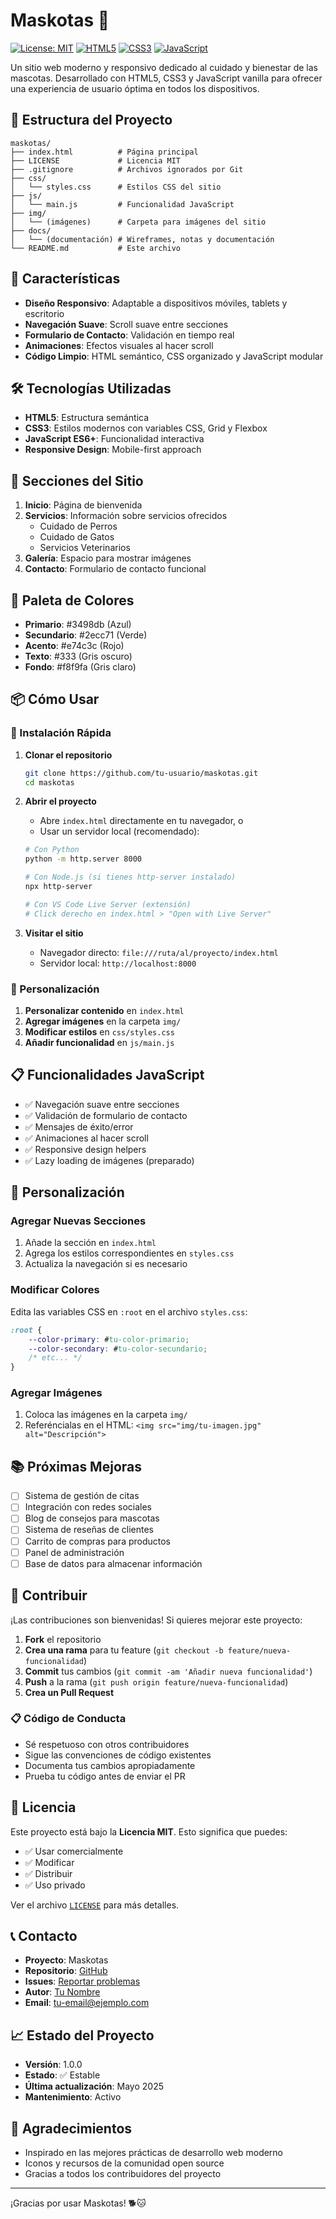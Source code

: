 # Maskotas 🐾

[![License: MIT](https://img.shields.io/badge/License-MIT-yellow.svg)](https://opensource.org/licenses/MIT)
[![HTML5](https://img.shields.io/badge/HTML5-E34F26?style=flat&logo=html5&logoColor=white)](https://developer.mozilla.org/en-US/docs/Web/HTML)
[![CSS3](https://img.shields.io/badge/CSS3-1572B6?style=flat&logo=css3&logoColor=white)](https://developer.mozilla.org/en-US/docs/Web/CSS)
[![JavaScript](https://img.shields.io/badge/JavaScript-F7DF1E?style=flat&logo=javascript&logoColor=black)](https://developer.mozilla.org/en-US/docs/Web/JavaScript)

Un sitio web moderno y responsivo dedicado al cuidado y bienestar de las mascotas. Desarrollado con HTML5, CSS3 y JavaScript vanilla para ofrecer una experiencia de usuario óptima en todos los dispositivos.

## 📁 Estructura del Proyecto

```
maskotas/
├── index.html          # Página principal
├── LICENSE             # Licencia MIT
├── .gitignore          # Archivos ignorados por Git
├── css/
│   └── styles.css      # Estilos CSS del sitio
├── js/
│   └── main.js         # Funcionalidad JavaScript
├── img/
│   └── (imágenes)      # Carpeta para imágenes del sitio
├── docs/
│   └── (documentación) # Wireframes, notas y documentación
└── README.md           # Este archivo
```

## 🚀 Características

- **Diseño Responsivo**: Adaptable a dispositivos móviles, tablets y escritorio
- **Navegación Suave**: Scroll suave entre secciones
- **Formulario de Contacto**: Validación en tiempo real
- **Animaciones**: Efectos visuales al hacer scroll
- **Código Limpio**: HTML semántico, CSS organizado y JavaScript modular

## 🛠️ Tecnologías Utilizadas

- **HTML5**: Estructura semántica
- **CSS3**: Estilos modernos con variables CSS, Grid y Flexbox
- **JavaScript ES6+**: Funcionalidad interactiva
- **Responsive Design**: Mobile-first approach

## 📱 Secciones del Sitio

1. **Inicio**: Página de bienvenida
2. **Servicios**: Información sobre servicios ofrecidos
   - Cuidado de Perros
   - Cuidado de Gatos
   - Servicios Veterinarios
3. **Galería**: Espacio para mostrar imágenes
4. **Contacto**: Formulario de contacto funcional

## 🎨 Paleta de Colores

- **Primario**: #3498db (Azul)
- **Secundario**: #2ecc71 (Verde)
- **Acento**: #e74c3c (Rojo)
- **Texto**: #333 (Gris oscuro)
- **Fondo**: #f8f9fa (Gris claro)

## 📦 Cómo Usar

### 🚀 Instalación Rápida

1. **Clonar el repositorio**
   ```bash
   git clone https://github.com/tu-usuario/maskotas.git
   cd maskotas
   ```

2. **Abrir el proyecto**
   - Abre `index.html` directamente en tu navegador, o
   - Usar un servidor local (recomendado):
   ```bash
   # Con Python
   python -m http.server 8000
   
   # Con Node.js (si tienes http-server instalado)
   npx http-server
   
   # Con VS Code Live Server (extensión)
   # Click derecho en index.html > "Open with Live Server"
   ```

3. **Visitar el sitio**
   - Navegador directo: `file:///ruta/al/proyecto/index.html`
   - Servidor local: `http://localhost:8000`

### 🎨 Personalización

1. **Personalizar contenido** en `index.html`
2. **Agregar imágenes** en la carpeta `img/`
3. **Modificar estilos** en `css/styles.css`
4. **Añadir funcionalidad** en `js/main.js`

## 📋 Funcionalidades JavaScript

- ✅ Navegación suave entre secciones
- ✅ Validación de formulario de contacto
- ✅ Mensajes de éxito/error
- ✅ Animaciones al hacer scroll
- ✅ Responsive design helpers
- ✅ Lazy loading de imágenes (preparado)

## 🔧 Personalización

### Agregar Nuevas Secciones
1. Añade la sección en `index.html`
2. Agrega los estilos correspondientes en `styles.css`
3. Actualiza la navegación si es necesario

### Modificar Colores
Edita las variables CSS en `:root` en el archivo `styles.css`:

```css
:root {
    --color-primary: #tu-color-primario;
    --color-secondary: #tu-color-secundario;
    /* etc... */
}
```

### Agregar Imágenes
1. Coloca las imágenes en la carpeta `img/`
2. Referéncialas en el HTML: `<img src="img/tu-imagen.jpg" alt="Descripción">`

## 📚 Próximas Mejoras

- [ ] Sistema de gestión de citas
- [ ] Integración con redes sociales
- [ ] Blog de consejos para mascotas
- [ ] Sistema de reseñas de clientes
- [ ] Carrito de compras para productos
- [ ] Panel de administración
- [ ] Base de datos para almacenar información

## 🤝 Contribuir

¡Las contribuciones son bienvenidas! Si quieres mejorar este proyecto:

1. **Fork** el repositorio
2. **Crea una rama** para tu feature (`git checkout -b feature/nueva-funcionalidad`)
3. **Commit** tus cambios (`git commit -am 'Añadir nueva funcionalidad'`)
4. **Push** a la rama (`git push origin feature/nueva-funcionalidad`)
5. **Crea un Pull Request**

### 📋 Código de Conducta
- Sé respetuoso con otros contribuidores
- Sigue las convenciones de código existentes
- Documenta tus cambios apropiadamente
- Prueba tu código antes de enviar el PR

## 📄 Licencia

Este proyecto está bajo la **Licencia MIT**. Esto significa que puedes:

- ✅ Usar comercialmente
- ✅ Modificar
- ✅ Distribuir
- ✅ Uso privado

Ver el archivo [`LICENSE`](LICENSE) para más detalles.

## 📞 Contacto

- **Proyecto**: Maskotas
- **Repositorio**: [GitHub](https://github.com/tu-usuario/maskotas)
- **Issues**: [Reportar problemas](https://github.com/tu-usuario/maskotas/issues)
- **Autor**: [Tu Nombre](https://github.com/tu-usuario)
- **Email**: [tu-email@ejemplo.com](mailto:tu-email@ejemplo.com)

## 📈 Estado del Proyecto

- **Versión**: 1.0.0
- **Estado**: ✅ Estable
- **Última actualización**: Mayo 2025
- **Mantenimiento**: Activo

## 🙏 Agradecimientos

- Inspirado en las mejores prácticas de desarrollo web moderno
- Iconos y recursos de la comunidad open source
- Gracias a todos los contribuidores del proyecto

---

¡Gracias por usar Maskotas! 🐕🐱
